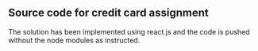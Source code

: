 ## Source code for credit card assignment

The solution has been implemented using react.js and the code is pushed without the node modules as instructed.


